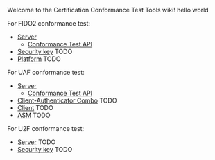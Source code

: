 Welcome to the Certification Conformance Test Tools wiki!
hello world

For FIDO2 conformance test:

 - [Server](./FIDO2/Server)
   + [Conformance Test API](./FIDO2/Server/Conformance-Test-API.md)
 - [Security key](./FIDO2/Security-Key/) TODO
 - [Platform](./FIDO2/Platform) TODO

For UAF conformance test:

 - [Server](./UAF/Server)
   + [Conformance Test API](./UAF/Server/Conformance-Test-API.md)
 - [Client-Authenticator Combo](./UAF/Client-Authr-Combo/) TODO
 - [Client](./UAF/Client/) TODO
 - [ASM](./UAF/ASM/) TODO

For U2F conformance test:

 - [Server](./U2F/Server/) TODO
 - [Security key](./U2F/Security-Key) TODO
